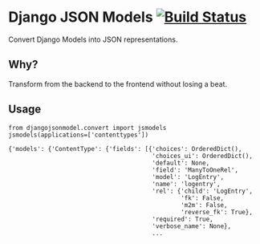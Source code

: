Django JSON Models [![Build Status](https://travis-ci.org/futurice/django-jsonmodel.svg?branch=master)](https://travis-ci.org/futurice/django-jsonmodel)
==================

Convert Django Models into JSON representations.

Why?
----

Transform from the backend to the frontend without losing a beat.

Usage
-----

```
from djangojsonmodel.convert import jsmodels
jsmodels(applications=['contenttypes'])

{'models': {'ContentType': {'fields': [{'choices': OrderedDict(),
                                        'choices_ui': OrderedDict(),
                                        'default': None,
                                        'field': 'ManyToOneRel',
                                        'model': 'LogEntry',
                                        'name': 'logentry',
                                        'rel': {'child': 'LogEntry',
                                                'fk': False,
                                                'm2m': False,
                                                'reverse_fk': True},
                                        'required': True,
                                        'verbose_name': None},
                                        ...
```
